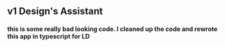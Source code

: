 ## v1 Design's Assistant


#### this is some really bad looking code. I cleaned up the code and rewrote this app in typescript for LD
